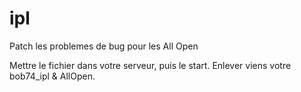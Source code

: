 # ipl
Patch les problemes de bug pour les All Open

Mettre le fichier dans votre serveur, puis le start. Enlever viens votre bob74_ipl & AllOpen.
